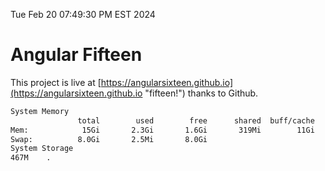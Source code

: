 Tue Feb 20 07:49:30 PM EST 2024

# Angular Fifteen


This project is live at [https://angularsixteen.github.io](https://angularsixteen.github.io "fifteen!") thanks to Github.

```bash
System Memory
               total        used        free      shared  buff/cache   available
Mem:            15Gi       2.3Gi       1.6Gi       319Mi        11Gi        12Gi
Swap:          8.0Gi       2.5Mi       8.0Gi
System Storage
467M	.
```

